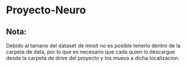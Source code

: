 # Proyecto-Neuro
## Nota:
Debido al tamano del dataset de mnsit no es posible tenerlo dentro de la
carpeta de data, por lo que es necesario que cada quien lo descargue 
desde la carpeta de drive del proyecto y los mueva a dicha localizacion.

